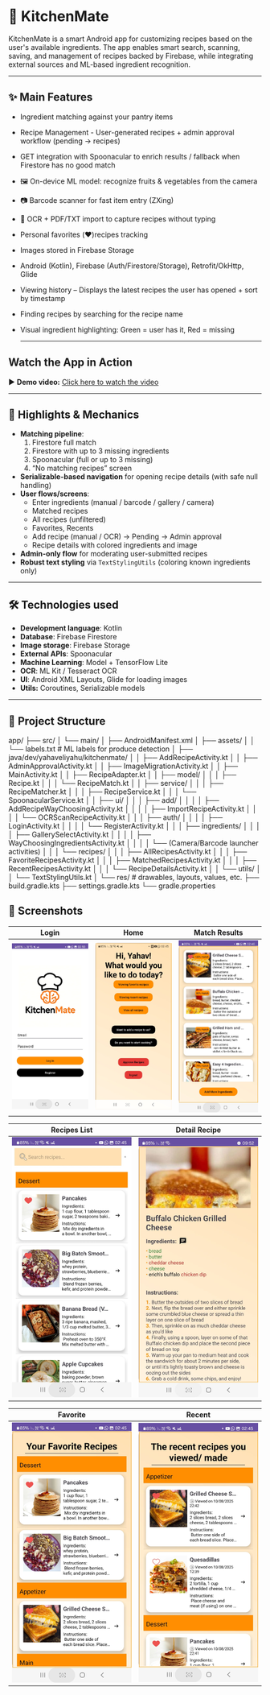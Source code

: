 # 🍳 KitchenMate
KitchenMate is a smart Android app for customizing recipes based on the user's available ingredients. The app enables smart search, scanning, saving, and management of recipes backed by Firebase, while integrating external sources and ML-based ingredient recognition.

---

## ✨ Main Features

- Ingredient matching against your pantry items
- Recipe Management - User-generated recipes + admin approval workflow (pending → recipes)
- GET integration with Spoonacular to enrich results / fallback when Firestore has no good match
- 🖼️ On-device ML model: recognize fruits & vegetables from the camera
- 📷 Barcode scanner for fast item entry (ZXing)
- 📄 OCR + PDF/TXT import to capture recipes without typing
- Personal favorites (❤️)recipes tracking
- Images stored in Firebase Storage
- Android (Kotlin), Firebase (Auth/Firestore/Storage), Retrofit/OkHttp, Glide
- Viewing history – Displays the latest recipes the user has opened + sort by timestamp
- Finding recipes by searching for the recipe name
- Visual ingredient highlighting: Green = user has it, Red = missing

  ---

## Watch the App in Action

▶️ **Demo video:** [Click here to watch the video](https://streamable.com/493zsk)

---

## 🧠 Highlights & Mechanics

- **Matching pipeline**:
  1) Firestore full match 
  2) Firestore with up to 3 missing ingredients 
  3) Spoonacular (full or up to 3 missing) 
  4) “No matching recipes” screen
- **Serializable-based navigation** for opening recipe details (with safe null handling)
- **User flows/screens**:
  - Enter ingredients (manual / barcode / gallery / camera)
  - Matched recipes
  - All recipes (unfiltered)
  - Favorites, Recents
  - Add recipe (manual / OCR) → Pending → Admin approval
  - Recipe details with colored ingredients and image
- **Admin-only flow** for moderating user-submitted recipes
- **Robust text styling** via `TextStylingUtils` (coloring known ingredients only)

---

## 🛠 Technologies used

- **Development language**: Kotlin
- **Database**: Firebase Firestore
- **Image storage**: Firebase Storage
- **External APIs**: Spoonacular
- **Machine Learning**: Model + TensorFlow Lite
- **OCR**: ML Kit / Tesseract OCR
- **UI**: Android XML Layouts, Glide for loading images
- **Utils:** Coroutines, Serializable models
  
---

## 📂 Project Structure

  app/
├── src/
│ └── main/
│ ├── AndroidManifest.xml
│ ├── assets/
│ │ └── labels.txt # ML labels for produce detection
│ ├── java/dev/yahaveliyahu/kitchenmate/
│ │ ├── AddRecipeActivity.kt
│ │ ├── AdminApprovalActivity.kt
│ │ ├── ImageMigrationActivity.kt
│ │ ├── MainActivity.kt
│ │ ├── RecipeAdapter.kt
│ │ ├── model/
│ │ │ ├── Recipe.kt
│ │ │ └── RecipeMatch.kt
│ │ ├── service/
│ │ │ ├── RecipeMatcher.kt
│ │ │ ├── RecipeService.kt
│ │ │ └── SpoonacularService.kt
│ │ ├── ui/
│ │ │ ├── add/
│ │ │ │ ├── AddRecipeWayChoosingActivity.kt
│ │ │ │ ├── ImportRecipeActivity.kt
│ │ │ │ └── OCRScanRecipeActivity.kt
│ │ │ ├── auth/
│ │ │ │ ├── LoginActivity.kt
│ │ │ │ └── RegisterActivity.kt
│ │ │ ├── ingredients/
│ │ │ │ ├── GallerySelectActivity.kt
│ │ │ │ ├── WayChoosingIngredientsActivity.kt
│ │ │ │ └── (Camera/Barcode launcher activities)
│ │ │ └── recipes/
│ │ │ ├── AllRecipesActivity.kt
│ │ │ ├── FavoriteRecipesActivity.kt
│ │ │ ├── MatchedRecipesActivity.kt
│ │ │ ├── RecentRecipesActivity.kt
│ │ │ └── RecipeDetailsActivity.kt
│ │ └── utils/
│ │ └── TextStylingUtils.kt
│ └── res/ # drawables, layouts, values, etc.
├── build.gradle.kts
├── settings.gradle.kts
└── gradle.properties

## 📸 Screenshots

| Login | Home | Match Results |
|---|---|---|
| <img src="screenshots/login.jpg" width="260" alt="Login"> | <img src="screenshots/home.jpg" width="260" alt="Home"> | <img src="screenshots/match.jpg" width="260" alt="Match"> |

| Recipes List | Detail Recipe | 
|---|---|
| <img src="screenshots/recipes.jpg" width="260" alt="Recipes"> | <img src="screenshots/detail_recipe.jpg" width="260" alt="Detail Recipe">|

| Favorite | Recent | 
|---|---|
| <img src="screenshots/favorite.jpg" width="260" alt="Favorite"> | <img src="screenshots/recent.jpg" width="260" alt="Recent">|

